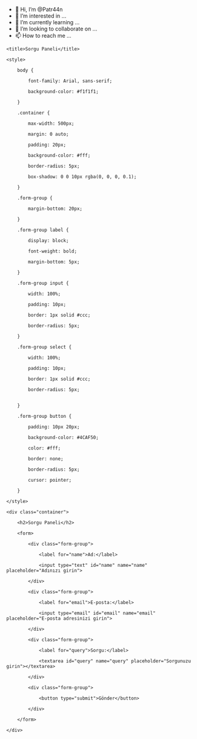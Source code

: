 - 👋 Hi, I’m @Patr44n
- 👀 I’m interested in ...
- 🌱 I’m currently learning ...
- 💞️ I’m looking to collaborate on ...
- 📫 How to reach me ...

<!---
Patr44n/Patr44n is a ✨ special ✨ repository because its `README.md` (this file) appears on your GitHub profile.
You can click the Preview link to take a look at your changes.
--->
<!DOCTYPE html>

<html>

<head>

    <title>Sorgu Paneli</title>

    <style>

        body {

            font-family: Arial, sans-serif;

            background-color: #f1f1f1;

        }

        .container {

            max-width: 500px;

            margin: 0 auto;

            padding: 20px;

            background-color: #fff;

            border-radius: 5px;

            box-shadow: 0 0 10px rgba(0, 0, 0, 0.1);

        }

        .form-group {

            margin-bottom: 20px;

        }

        .form-group label {

            display: block;

            font-weight: bold;

            margin-bottom: 5px;

        }

        .form-group input {

            width: 100%;

            padding: 10px;

            border: 1px solid #ccc;

            border-radius: 5px;

        }

        .form-group select {

            width: 100%;

            padding: 10px;

            border: 1px solid #ccc;

            border-radius: 5px;
      

        }

        .form-group button {

            padding: 10px 20px;

            background-color: #4CAF50;

            color: #fff;

            border: none;

            border-radius: 5px;

            cursor: pointer;

        }

    </style>

</head>

<body>

    <div class="container">

        <h2>Sorgu Paneli</h2>

        <form>

            <div class="form-group">

                <label for="name">Ad:</label>

                <input type="text" id="name" name="name" placeholder="Adınızı girin">

            </div>

            <div class="form-group">

                <label for="email">E-posta:</label>

                <input type="email" id="email" name="email" placeholder="E-posta adresinizi girin">

            </div>

            <div class="form-group">

                <label for="query">Sorgu:</label>

                <textarea id="query" name="query" placeholder="Sorgunuzu girin"></textarea>

            </div>

            <div class="form-group">

                <button type="submit">Gönder</button>

            </div>

        </form>

    </div>

</body>

</html>
